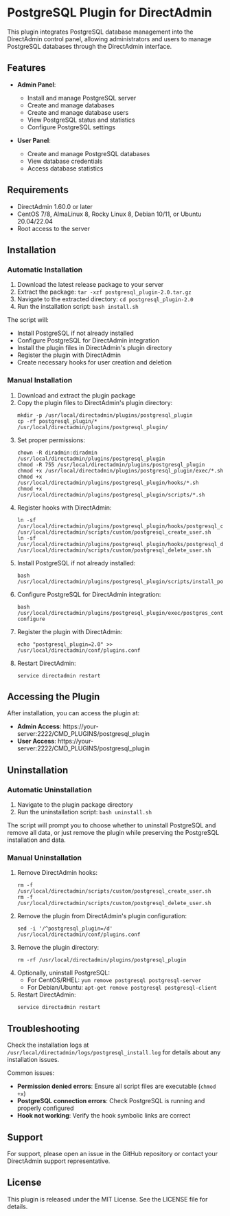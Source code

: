 # PostgreSQL Plugin for DirectAdmin

This plugin integrates PostgreSQL database management into the DirectAdmin control panel, allowing administrators and users to manage PostgreSQL databases through the DirectAdmin interface.

## Features

- **Admin Panel**:
  - Install and manage PostgreSQL server
  - Create and manage databases
  - Create and manage database users
  - View PostgreSQL status and statistics
  - Configure PostgreSQL settings
  
- **User Panel**:
  - Create and manage PostgreSQL databases
  - View database credentials
  - Access database statistics

## Requirements

- DirectAdmin 1.60.0 or later
- CentOS 7/8, AlmaLinux 8, Rocky Linux 8, Debian 10/11, or Ubuntu 20.04/22.04
- Root access to the server

## Installation

### Automatic Installation

1. Download the latest release package to your server
2. Extract the package: `tar -xzf postgresql_plugin-2.0.tar.gz`
3. Navigate to the extracted directory: `cd postgresql_plugin-2.0`
4. Run the installation script: `bash install.sh`

The script will:
- Install PostgreSQL if not already installed
- Configure PostgreSQL for DirectAdmin integration
- Install the plugin files in DirectAdmin's plugin directory
- Register the plugin with DirectAdmin
- Create necessary hooks for user creation and deletion

### Manual Installation

1. Download and extract the plugin package
2. Copy the plugin files to DirectAdmin's plugin directory:
   ```
   mkdir -p /usr/local/directadmin/plugins/postgresql_plugin
   cp -rf postgresql_plugin/* /usr/local/directadmin/plugins/postgresql_plugin/
   ```
3. Set proper permissions:
   ```
   chown -R diradmin:diradmin /usr/local/directadmin/plugins/postgresql_plugin
   chmod -R 755 /usr/local/directadmin/plugins/postgresql_plugin
   chmod +x /usr/local/directadmin/plugins/postgresql_plugin/exec/*.sh
   chmod +x /usr/local/directadmin/plugins/postgresql_plugin/hooks/*.sh
   chmod +x /usr/local/directadmin/plugins/postgresql_plugin/scripts/*.sh
   ```
4. Register hooks with DirectAdmin:
   ```
   ln -sf /usr/local/directadmin/plugins/postgresql_plugin/hooks/postgresql_create_user.sh /usr/local/directadmin/scripts/custom/postgresql_create_user.sh
   ln -sf /usr/local/directadmin/plugins/postgresql_plugin/hooks/postgresql_delete_user.sh /usr/local/directadmin/scripts/custom/postgresql_delete_user.sh
   ```
5. Install PostgreSQL if not already installed:
   ```
   bash /usr/local/directadmin/plugins/postgresql_plugin/scripts/install_postgresql.sh
   ```
6. Configure PostgreSQL for DirectAdmin integration:
   ```
   bash /usr/local/directadmin/plugins/postgresql_plugin/exec/postgres_control.sh configure
   ```
7. Register the plugin with DirectAdmin:
   ```
   echo "postgresql_plugin=2.0" >> /usr/local/directadmin/conf/plugins.conf
   ```
8. Restart DirectAdmin:
   ```
   service directadmin restart
   ```

## Accessing the Plugin

After installation, you can access the plugin at:

- **Admin Access**: https://your-server:2222/CMD_PLUGINS/postgresql_plugin
- **User Access**: https://your-server:2222/CMD_PLUGINS/postgresql_plugin

## Uninstallation

### Automatic Uninstallation

1. Navigate to the plugin package directory
2. Run the uninstallation script: `bash uninstall.sh`

The script will prompt you to choose whether to uninstall PostgreSQL and remove all data, or just remove the plugin while preserving the PostgreSQL installation and data.

### Manual Uninstallation

1. Remove DirectAdmin hooks:
   ```
   rm -f /usr/local/directadmin/scripts/custom/postgresql_create_user.sh
   rm -f /usr/local/directadmin/scripts/custom/postgresql_delete_user.sh
   ```
2. Remove the plugin from DirectAdmin's plugin configuration:
   ```
   sed -i '/^postgresql_plugin=/d' /usr/local/directadmin/conf/plugins.conf
   ```
3. Remove the plugin directory:
   ```
   rm -rf /usr/local/directadmin/plugins/postgresql_plugin
   ```
4. Optionally, uninstall PostgreSQL:
   - For CentOS/RHEL: `yum remove postgresql postgresql-server`
   - For Debian/Ubuntu: `apt-get remove postgresql postgresql-client`
5. Restart DirectAdmin:
   ```
   service directadmin restart
   ```

## Troubleshooting

Check the installation logs at `/usr/local/directadmin/logs/postgresql_install.log` for details about any installation issues.

Common issues:
- **Permission denied errors**: Ensure all script files are executable (`chmod +x`)
- **PostgreSQL connection errors**: Check PostgreSQL is running and properly configured
- **Hook not working**: Verify the hook symbolic links are correct

## Support

For support, please open an issue in the GitHub repository or contact your DirectAdmin support representative.

## License

This plugin is released under the MIT License. See the LICENSE file for details.
